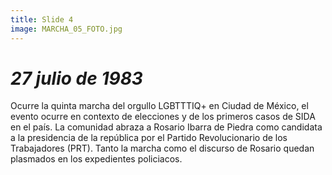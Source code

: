 ```yaml
---
title: Slide 4
image: MARCHA_05_FOTO.jpg
---
```


# _27 julio de 1983_

Ocurre la quinta marcha del orgullo LGBTTTIQ+ en Ciudad de México, el evento ocurre en contexto de elecciones y de los primeros casos de SIDA en el país. La comunidad abraza a Rosario Ibarra de Piedra como candidata a la presidencia de la república por el Partido Revolucionario de los Trabajadores (PRT). Tanto la marcha como el discurso de Rosario quedan plasmados en los expedientes policiacos.
